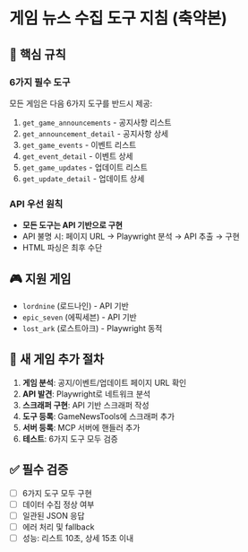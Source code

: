 # 게임 뉴스 수집 도구 지침 (축약본)

## 🎯 핵심 규칙

### 6가지 필수 도구

모든 게임은 다음 6가지 도구를 반드시 제공:

1. `get_game_announcements` - 공지사항 리스트
2. `get_announcement_detail` - 공지사항 상세
3. `get_game_events` - 이벤트 리스트
4. `get_event_detail` - 이벤트 상세
5. `get_game_updates` - 업데이트 리스트
6. `get_update_detail` - 업데이트 상세

### API 우선 원칙

- **모든 도구는 API 기반으로 구현**
- API 불명 시: 페이지 URL → Playwright 분석 → API 추출 → 구현
- HTML 파싱은 최후 수단

## 🎮 지원 게임

- `lordnine` (로드나인) - API 기반
- `epic_seven` (에픽세븐) - API 기반
- `lost_ark` (로스트아크) - Playwright 동적

## 🚀 새 게임 추가 절차

1. **게임 분석**: 공지/이벤트/업데이트 페이지 URL 확인
2. **API 발견**: Playwright로 네트워크 분석
3. **스크래퍼 구현**: API 기반 스크래퍼 작성
4. **도구 등록**: GameNewsTools에 스크래퍼 추가
5. **서버 등록**: MCP 서버에 핸들러 추가
6. **테스트**: 6가지 도구 모두 검증

## ✅ 필수 검증

- [ ] 6가지 도구 모두 구현
- [ ] 데이터 수집 정상 여부
- [ ] 일관된 JSON 응답
- [ ] 에러 처리 및 fallback
- [ ] 성능: 리스트 10초, 상세 15초 이내
